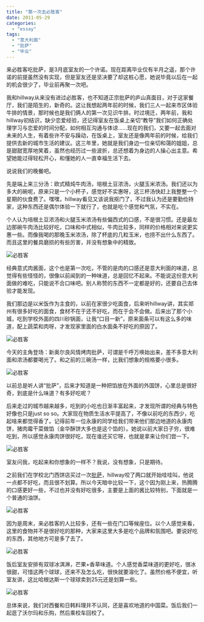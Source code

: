 ```yaml
---
title: "第一次去必胜客"
date: 2011-05-29
categories: 
  - "essay"
tags: 
  - "意大利面"
  - "批萨"
  - "毕业"
---
```


来必胜客吃批萨，是3月底室友的一个许诺。现在距离毕业仅有半月之遥，那个许诺的前提虽然没有实现，但是室友还是坚决要了却这桩心愿，她说毕竟以后在一起的机会很少了，毕业前再聚一次吧。

我和hillway从来没有进过必胜客，也不知道正宗批萨的庐山真面目，对于这家餐厅，我们是陌生的，新奇的。这让我想起两年前的时候，我们三人一起来市区体验牛排的情景，那时候也是我们俩人的第一次见识牛排。时过境迁，两年前，我和hillway初结识，缺少恋爱经验，还记得室友在饭桌上亲切“教导”我们如何正确处理学习与恋爱的时间分配，如何相互沟通与体谅……现在的我们，又要一起去面对未来的人生，有着些许不安与躁动，在饭桌上，室友还是像两年前的时候，给我们提供去新的城市生活的建议。这三年里，她就是我们身边一位亲切和蔼的姐姐，总是甜甜宽厚地笑着，虽然也经历过一些波折，总还想着为身边的人操心出主意。希望她能过得轻松开心，和懂她的人一直幸福生活下去。

说说我们的晚餐吧。

先是端上来三分汤：欧式精炖牛肉汤，培根土豆浓汤，火腿玉米浓汤。我们还以为多大的碗呢，原来只是一个小杯子，感觉好不实惠呀，这三杯汤快赶上我整整一个星期的伙食费了。嘿嘿，hillway看见又该说我抠门了，不过我认为还是要勤俭持家，这种东西还是偶尔体验一下就行了，也就是吃个感觉和气氛，不实在。

个人认为培根土豆浓汤和火腿玉米浓汤有些偏西式的口感，不是很习惯。还是最左边那碗牛肉汤比较好吃，口味和中式相似，牛肉比较多，同样的价格相对来说更实惠一些。而像我喝的那晚玉米浓汤，除了杯底的几粒玉米，也捞不出什么东西了。而且这里的餐具磨损的有些厉害，并没有想象中的精致。

![必胜客](images/5767978260_395864e310_z.jpg)

经典意式肉酱面，这个也是第一次吃，不管的是肉的口感还是意大利面的味道，总觉得有些怪怪的，很像以前闻到的一种味道，总是回忆不起来。不能说这份意大利面做的难吃，只能说不合口味吧。别人称赞的东西不一定都是好的，还要自己去体验才能发现。

我们那边是以米饭作为主食的，以前在家很少吃面食，后来听hillway讲，其实郑州有很多好吃的面食，食材不在于还不好吃，而在于会不会做。后来出了那个小城，吃到学校外面的四川砂锅面，让我“口目一新”，原来面条可以有这么多的味道，配上蔬菜和肉呀，才发现家里面的白水面条不好吃的原因了。

![必胜客](images/5767978536_bd9e94f98a_z.jpg)

今天的主角登场：新奥尔良风情烤肉批萨，可谓是千呼万唤始出来，差不多意大利面和浓汤都要喝光了。和之前的三碗汤一样，比我们想象的规格要小很多。

![必胜客](images/5767979336_1b0d048a2c_z.jpg)

以前总是听人讲“批萨”，后来才知道是一种把馅放在外面的外国饼，心里总是很好奇，到底是什么味道？有多好吃呢？

后来走过的城市越来越多，吃到的小吃也日渐丰富起来，才发现所谓的经典与特色好像也只是just so so。大家现在物质生活水平提高了，不像以前吃的东西少，吃起啥来都觉得香了。记得前年一位永康的同学给我们带来他们那边地道的永康肉饼，猪肉霉干菜做馅（金华酥饼大多也是这个馅的）。她说以前大家日子穷，很难吃到，所以感觉永康肉饼很好吃，现在谁还买它呀，也就是拿来让你们尝一下。

![必胜客](images/5767978822_2f8d6bbf0a_z.jpg)

室友问我，吃起来和你想象的一样不？我说，没有想象，只是期待。

之前我们在学校北门西饼店买过一次[批萨](http://www.jfsay.com/archives/104.html "第一次吃批萨")，hillway咬了两口就开始哇哇叫，他说一点都不好吃，而且很不划算。所以今天暗中比较一下，这个因为刚上来，热腾腾的口感更好一些，不过也并没有好吃很多，主要是上面的酱比较特别，下面就是一个普通的油饼。

![必胜客](images/5767434715_2b09b05849_z.jpg)

因为是周末，来必胜客的人比较多，还有一些在门口等候座位。以个人感觉来看，这里的食物并不是很好吃的那种，大家来这里大多是吃个品牌和氛围吧。要说好吃的东西，其他地方可是多了去了。

![必胜客](images/5767979934_38db1bc121_z.jpg)

饭后室友安排有双球冰淇淋，芒果+香草味道。个人感觉香菜味道的更好吃，很冰很甜，可惜这两个球球，还来不及怎么吃，很快就要溶化了。虽然价格不便宜，听室友讲，这比哈根达斯一个球球卖到25元还是划算一些。

![必胜客](images/5767435349_8b5fac0de6_z.jpg)

总体来说，我们对西餐和日韩料理并不认同，还是喜欢地道的中国菜。饭后我们一起逛了沃尔玛和乐购，然后乘校车回校了。
